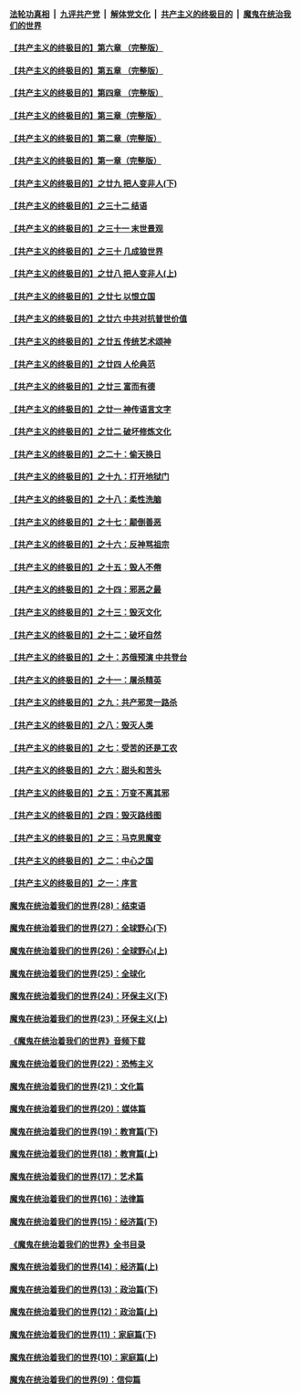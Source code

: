 

####  [法轮功真相](../../../../basic/blob/master/README.md?t=06031001) &nbsp;|&nbsp; [九评共产党](../../../../9ping.md/blob/master/README.md?t=06031001) &nbsp;|&nbsp; [解体党文化](../../../../jtdwh.md/blob/master/README.md?t=06031001)  &nbsp;|&nbsp; [共产主义的终极目的](../../../../gczydzjmd.md/blob/master/README.md?t=06031001) &nbsp;|&nbsp; [魔鬼在统治我们的世界](../../../../mgztzwmdsj.md/blob/master/README.md?t=06031001) 

#### [【共产主义的终极目的】第六章 （完整版）](../pages/nsc422/n11428913.md?t=06031001) 

#### [【共产主义的终极目的】第五章 （完整版）](../pages/nsc422/n11428912.md?t=06031001) 

#### [【共产主义的终极目的】第四章 （完整版）](../pages/nsc422/n11428907.md?t=06031001) 

#### [【共产主义的终极目的】第三章（完整版）](../pages/nsc422/n11428848.md?t=06031001) 

#### [【共产主义的终极目的】第二章（完整版）](../pages/nsc422/n11428831.md?t=06031001) 

#### [【共产主义的终极目的】第一章（完整版）](../pages/nsc422/n11417651.md?t=06031001) 

#### [【共产主义的终极目的】之廿九 把人变非人(下)](../pages/nsc422/n11344140.md?t=06031001) 

#### [【共产主义的终极目的】之三十二 结语](../pages/nsc422/n11360535.md?t=06031001) 

#### [【共产主义的终极目的】之三十一 末世景观](../pages/nsc422/n11351129.md?t=06031001) 

#### [【共产主义的终极目的】之三十 几成狼世界](../pages/nsc422/n11348280.md?t=06031001) 

#### [【共产主义的终极目的】之廿八 把人变非人(上)](../pages/nsc422/n11340492.md?t=06031001) 

#### [【共产主义的终极目的】之廿七 以恨立国](../pages/nsc422/n11336944.md?t=06031001) 

#### [【共产主义的终极目的】之廿六 中共对抗普世价值](../pages/nsc422/n11324785.md?t=06031001) 

#### [【共产主义的终极目的】之廿五 传统艺术颂神](../pages/nsc422/n11296396.md?t=06031001) 

#### [【共产主义的终极目的】之廿四 人伦典范](../pages/nsc422/n11296397.md?t=06031001) 

#### [【共产主义的终极目的】之廿三 富而有德](../pages/nsc422/n11283598.md?t=06031001) 

#### [【共产主义的终极目的】之廿一 神传语言文字](../pages/nsc422/n11263265.md?t=06031001) 

#### [【共产主义的终极目的】之廿二 破坏修炼文化](../pages/nsc422/n11245728.md?t=06031001) 

#### [【共产主义的终极目的】之二十：偷天换日](../pages/nsc422/n11238846.md?t=06031001) 

#### [【共产主义的终极目的】之十九：打开地狱门](../pages/nsc422/n11206376.md?t=06031001) 

#### [【共产主义的终极目的】之十八：柔性洗脑](../pages/nsc422/n11199994.md?t=06031001) 

#### [【共产主义的终极目的】之十七：颠倒善恶](../pages/nsc422/n11179782.md?t=06031001) 

#### [【共产主义的终极目的】之十六：反神骂祖宗](../pages/nsc422/n11166798.md?t=06031001) 

#### [【共产主义的终极目的】之十五：毁人不倦](../pages/nsc422/n11166792.md?t=06031001) 

#### [【共产主义的终极目的】之十四：邪恶之最](../pages/nsc422/n11150249.md?t=06031001) 

#### [【共产主义的终极目的】之十三：毁灭文化](../pages/nsc422/n11135227.md?t=06031001) 

#### [【共产主义的终极目的】之十二：破坏自然](../pages/nsc422/n11135214.md?t=06031001) 

#### [【共产主义的终极目的】之十：苏俄预演 中共登台](../pages/nsc422/n11118424.md?t=06031001) 

#### [【共产主义的终极目的】之十一：屠杀精英](../pages/nsc422/n11118442.md?t=06031001) 

#### [【共产主义的终极目的】之九：共产邪灵一路杀](../pages/nsc422/n11114139.md?t=06031001) 

#### [【共产主义的终极目的】之八：毁灭人类](../pages/nsc422/n11108503.md?t=06031001) 

#### [【共产主义的终极目的】之七：受苦的还是工农](../pages/nsc422/n11101809.md?t=06031001) 

#### [【共产主义的终极目的】之六：甜头和苦头](../pages/nsc422/n11096971.md?t=06031001) 

#### [【共产主义的终极目的】之五：万变不离其邪](../pages/nsc422/n11091285.md?t=06031001) 

#### [【共产主义的终极目的】之四：毁灭路线图](../pages/nsc422/n11086284.md?t=06031001) 

#### [【共产主义的终极目的】之三：马克思魔变](../pages/nsc422/n11061941.md?t=06031001) 

#### [【共产主义的终极目的】之二：中心之国](../pages/nsc422/n11047728.md?t=06031001) 

#### [【共产主义的终极目的】之一：序言](../pages/nsc422/n11086077.md?t=06031001) 

#### [魔鬼在统治着我们的世界(28)：结束语](../pages/nsc422/n10936246.md?t=06031001) 

#### [魔鬼在统治着我们的世界(27)：全球野心(下)](../pages/nsc422/n10928319.md?t=06031001) 

#### [魔鬼在统治着我们的世界(26)：全球野心(上)](../pages/nsc422/n10900318.md?t=06031001) 

#### [魔鬼在统治着我们的世界(25)：全球化](../pages/nsc422/n10788205.md?t=06031001) 

#### [魔鬼在统治着我们的世界(24)：环保主义(下)](../pages/nsc422/n10695307.md?t=06031001) 

#### [魔鬼在统治着我们的世界(23)：环保主义(上)](../pages/nsc422/n10688613.md?t=06031001) 

#### [《魔鬼在统治着我们的世界》音频下载](../pages/nsc422/n10635553.md?t=06031001) 

#### [魔鬼在统治着我们的世界(22)：恐怖主义](../pages/nsc422/n10614727.md?t=06031001) 

#### [魔鬼在统治着我们的世界(21)：文化篇](../pages/nsc422/n10597706.md?t=06031001) 

#### [魔鬼在统治着我们的世界(20)：媒体篇](../pages/nsc422/n10586579.md?t=06031001) 

#### [魔鬼在统治着我们的世界(19)：教育篇(下)](../pages/nsc422/n10564808.md?t=06031001) 

#### [魔鬼在统治着我们的世界(18)：教育篇(上)](../pages/nsc422/n10526970.md?t=06031001) 

#### [魔鬼在统治着我们的世界(17)：艺术篇](../pages/nsc422/n10499093.md?t=06031001) 

#### [魔鬼在统治着我们的世界(16)：法律篇](../pages/nsc422/n10485969.md?t=06031001) 

#### [魔鬼在统治着我们的世界(15)：经济篇(下)](../pages/nsc422/n10469975.md?t=06031001) 

#### [《魔鬼在统治着我们的世界》全书目录](../pages/nsc422/n10464261.md?t=06031001) 

#### [魔鬼在统治着我们的世界(14)：经济篇(上)](../pages/nsc422/n10457370.md?t=06031001) 

#### [魔鬼在统治着我们的世界(13)：政治篇(下)](../pages/nsc422/n10448270.md?t=06031001) 

#### [魔鬼在统治着我们的世界(12)：政治篇(上)](../pages/nsc422/n10444576.md?t=06031001) 

#### [魔鬼在统治着我们的世界(11)：家庭篇(下)](../pages/nsc422/n10440961.md?t=06031001) 

#### [魔鬼在统治着我们的世界(10)：家庭篇(上)](../pages/nsc422/n10435448.md?t=06031001) 

#### [魔鬼在统治着我们的世界(9)：信仰篇](../pages/nsc422/n10432159.md?t=06031001) 

